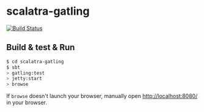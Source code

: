 # scalatra-gatling #

[![Build Status](https://travis-ci.org/MideO/scalatra-gatling.svg?branch=master)](https://travis-ci.org/MideO/scalatra-gatling)

## Build & test & Run ##

```sh
$ cd scalatra-gatling
$ sbt
> gatling:test
> jetty:start
> browse

```

If `browse` doesn't launch your browser, manually open [http://localhost:8080/](http://localhost:8080/) in your browser.
